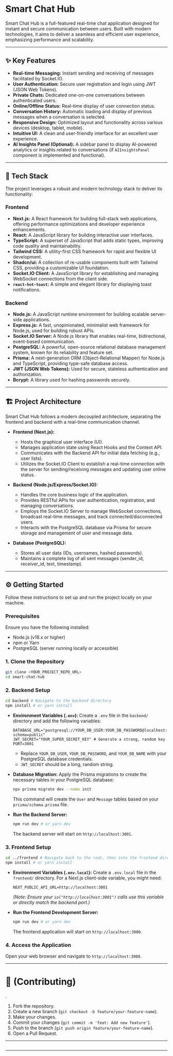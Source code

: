 # Smart Chat Hub
Smart Chat Hub is a full-featured real-time chat application designed for instant and secure communication between users. Built with modern technologies, it aims to deliver a seamless and efficient user experience, emphasizing performance and scalability.

---

## ✨ Key Features

* **Real-time Messaging:** Instant sending and receiving of messages facilitated by Socket.IO.
* **User Authentication:** Secure user registration and login using JWT (JSON Web Tokens).
* **Private Chats:** Dedicated one-on-one conversations between authenticated users.
* **Online/Offline Status:** Real-time display of user connection status.
* **Conversation History:** Automatic loading and display of previous messages when a conversation is selected.
* **Responsive Design:** Optimized layout and functionality across various devices (desktop, tablet, mobile).
* **Intuitive UI:** A clean and user-friendly interface for an excellent user experience.
* **AI Insights Panel (Optional):** A sidebar panel to display AI-powered analytics or insights related to conversations (if `AIInsightsPanel` component is implemented and functional).

---

## 🚀 Tech Stack

The project leverages a robust and modern technology stack to deliver its functionality:

### Frontend
* **Next.js:** A React framework for building full-stack web applications, offering performance optimizations and developer experience enhancements.
* **React:** A JavaScript library for building interactive user interfaces.
* **TypeScript:** A superset of JavaScript that adds static types, improving code quality and maintainability.
* **Tailwind CSS:** A utility-first CSS framework for rapid and flexible UI development.
* **Shadcn/ui:** A collection of re-usable components built with Tailwind CSS, providing a customizable UI foundation.
* **Socket.IO Client:** A JavaScript library for establishing and managing WebSocket connections from the client side.
* **`react-hot-toast`:** A simple and elegant library for displaying toast notifications.

### Backend
* **Node.js:** A JavaScript runtime environment for building scalable server-side applications.
* **Express.js:** A fast, unopinionated, minimalist web framework for Node.js, used for building robust APIs.
* **Socket.IO Server:** A Node.js library that enables real-time, bidirectional, event-based communication.
* **PostgreSQL:** A powerful, open-source relational database management system, known for its reliability and feature set.
* **Prisma:** A next-generation ORM (Object-Relational Mapper) for Node.js and TypeScript, providing type-safe database access.
* **JWT (JSON Web Tokens):** Used for secure, stateless authentication and authorization.
* **Bcrypt:** A library used for hashing passwords securely.

---

## 🏗️ Project Architecture

Smart Chat Hub follows a modern decoupled architecture, separating the frontend and backend with a real-time communication channel.

* **Frontend (Next.js):**
    * Hosts the graphical user interface (UI).
    * Manages application state using React Hooks and the Context API.
    * Communicates with the Backend API for initial data fetching (e.g., user lists).
    * Utilizes the Socket.IO Client to establish a real-time connection with the server for sending/receiving messages and updating user online status.

* **Backend (Node.js/Express/Socket.IO):**
    * Handles the core business logic of the application.
    * Provides RESTful APIs for user authentication, registration, and managing conversations.
    * Employs the Socket.IO Server to manage WebSocket connections, broadcast real-time messages, and track connected/disconnected users.
    * Interacts with the PostgreSQL database via Prisma for secure storage and management of user and message data.

* **Database (PostgreSQL):**
    * Stores all user data (IDs, usernames, hashed passwords).
    * Maintains a complete log of all sent messages (sender\_id, receiver\_id, text, timestamp).

---

## ⚙️ Getting Started

Follow these instructions to set up and run the project locally on your machine.

### Prerequisites
Ensure you have the following installed:
* Node.js (v18.x or higher)
* npm or Yarn
* PostgreSQL (server running locally or accessible)

### 1. Clone the Repository
```bash
git clone <YOUR_PROJECT_REPO_URL>
cd smart-chat-hub
```

### 2. Backend Setup

```bash
cd backend # Navigate to the backend directory
npm install # or yarn install
```

* **Environment Variables (`.env`):**
    Create a `.env` file in the `backend/` directory and add the following variables:
    ```env
    DATABASE_URL="postgresql://YOUR_DB_USER:YOUR_DB_PASSWORD@localhost:5432/YOUR_DB_NAME?schema=public"
    JWT_SECRET="YOUR_SUPER_SECRET_KEY" # Generate a strong, random key
    PORT=3001
    ```
    * Replace `YOUR_DB_USER`, `YOUR_DB_PASSWORD`, and `YOUR_DB_NAME` with your PostgreSQL database credentials.
    * `JWT_SECRET` should be a long, random string.

* **Database Migration:**
    Apply the Prisma migrations to create the necessary tables in your PostgreSQL database:
    ```bash
    npx prisma migrate dev --name init
    ```
    This command will create the `User` and `Message` tables based on your `prisma/schema.prisma` file.

* **Run the Backend Server:**
    ```bash
    npm run dev # or yarn dev
    ```
    The backend server will start on `http://localhost:3001`.

### 3. Frontend Setup

```bash
cd ../frontend # Navigate back to the root, then into the frontend directory
npm install # or yarn install
```

* **Environment Variables (`.env.local`):**
    Create a `.env.local` file in the `frontend/` directory. For a Next.js client-side variable, you might need:
    ```env
    NEXT_PUBLIC_API_URL=http://localhost:3001
    ```
    *(Note: Ensure your `io("http://localhost:3001")` calls use this variable or directly match the backend port.)*

* **Run the Frontend Development Server:**
    ```bash
    npm run dev # or yarn dev
    ```
    The frontend application will start on `http://localhost:3000`.

### 4. Access the Application
Open your web browser and navigate to `http://localhost:3000`.

---

# 🤝 (Contributing)
.

1.  Fork the repository.
2.  Create a new branch (`git checkout -b feature/your-feature-name`).
3.  Make your changes.
4.  Commit your changes (`git commit -m 'feat: Add new feature'`).
5.  Push to the branch (`git push origin feature/your-feature-name`).
6.  Open a Pull Request.

---

##
---
